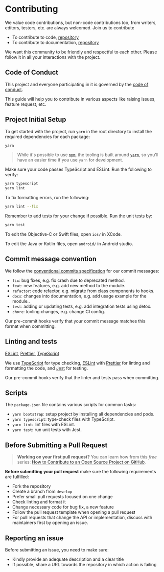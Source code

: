 # Contributing

We value code contributions, but non-code contributions too, from writers, editors, testers, etc. are always welcomed. Join us to contribute
* To contribute to code, [repository](https://github.com/mosip/tuvali)
* To contribute to documentation, [repository](https://github.com/mosip/documentation/blob/inji/docs/integration-guide/tuvali-inji.md)

We want this community to be friendly and respectful to each other. Please follow it in all your interactions with the project.

## Code of Conduct
This project and everyone participating in it is governed by the [code of conduct](https://docs.mosip.io/1.2.0/community/code-of-conduct).

This guide will help you to contribute in various aspects like raising issues, feature request, etc.

## Project Initial Setup

To get started with the project, run `yarn` in the root directory to install the required dependencies for each package:

```sh
yarn
```

> While it's possible to use [`npm`](https://github.com/npm/cli), the tooling is built around [`yarn`](https://classic.yarnpkg.com/), so you'll have an easier time if you use `yarn` for development.

Make sure your code passes TypeScript and ESLint. Run the following to verify:

```sh
yarn typescript
yarn lint
```

To fix formatting errors, run the following:

```sh
yarn lint --fix
```

Remember to add tests for your change if possible. Run the unit tests by:

```sh
yarn test
```

To edit the Objective-C or Swift files, open `ios/` in XCode.

To edit the Java or Kotlin files, open `android/` in Android studio.

## Commit message convention

We follow the [conventional commits specification](https://www.conventionalcommits.org/en) for our commit messages:

- `fix`: bug fixes, e.g. fix crash due to deprecated method.
- `feat`: new features, e.g. add new method to the module.
- `refactor`: code refactor, e.g. migrate from class components to hooks.
- `docs`: changes into documentation, e.g. add usage example for the module..
- `test`: adding or updating tests, e.g. add integration tests using detox.
- `chore`: tooling changes, e.g. change CI config.

Our pre-commit hooks verify that your commit message matches this format when committing.

## Linting and tests

[ESLint](https://eslint.org/), [Prettier](https://prettier.io/), [TypeScript](https://www.typescriptlang.org/)

We use [TypeScript](https://www.typescriptlang.org/) for type checking, [ESLint](https://eslint.org/) with [Prettier](https://prettier.io/) for linting and formatting the code, and [Jest](https://jestjs.io/) for testing.

Our pre-commit hooks verify that the linter and tests pass when committing.

## Scripts

The `package.json` file contains various scripts for common tasks:

- `yarn bootstrap`: setup project by installing all dependencies and pods.
- `yarn typescript`: type-check files with TypeScript.
- `yarn lint`: lint files with ESLint.
- `yarn test`: run unit tests with Jest.

## Before Submitting a Pull Request

> **Working on your first pull request?** You can learn how from this _free_ series: [How to Contribute to an Open Source Project on GitHub](https://app.egghead.io/playlists/how-to-contribute-to-an-open-source-project-on-github).

**Before submitting your pull request** make sure the following requirements are fulfilled:

- Fork the repository
- Create a branch from `develop`
- Prefer small pull requests focused on one change
- Check linting and format it
- Change necessary code for bug fix, a new feature
- Follow the pull request template when opening a pull request
- For pull requests that change the API or implementation, discuss with maintainers first by opening an issue.


## Reporting an issue

Before submitting an issue, you need to make sure:

- Kindly provide an adequate description and a clear title
- If possible, share a URL towards the repository in which action is failing
